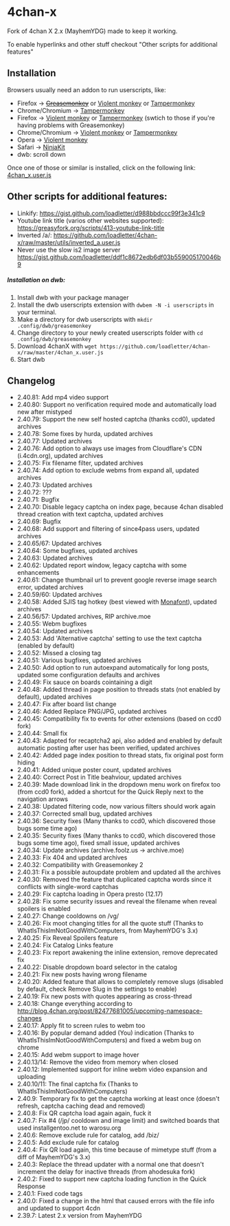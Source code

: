 4chan-x
=======

Fork of 4chan X 2.x (MayhemYDG) made to keep it working.

To enable hyperlinks and other stuff checkout "Other scripts for additional features"

## Installation

Browsers usually need an addon to run userscripts, like:

- Firefox -> [~~Greasemonkey~~](https://addons.mozilla.org/en/firefox/addon/greasemonkey/) or [Violent monkey](https://addons.mozilla.org/en-US/firefox/addon/violentmonkey/) or [Tampermonkey](https://addons.mozilla.org/en-US/firefox/addon/tampermonkey/)
- Chrome/Chromium -> [Tampermonkey](https://chrome.google.com/webstore/detail/tampermonkey/dhdgffkkebhmkfjojejmpbldmpobfkfo)
- Firefox -> [Violent monkey](https://addons.mozilla.org/en-US/firefox/addon/violentmonkey/) or [Tampermonkey](https://addons.mozilla.org/en-US/firefox/addon/tampermonkey/) (swtich to those if you're having problems with Greasemonkey)
- Chrome/Chromium -> [Violent monkey](https://chrome.google.com/webstore/detail/violentmonkey/jinjaccalgkegednnccohejagnlnfdag) or [Tampermonkey](https://chrome.google.com/webstore/detail/tampermonkey/dhdgffkkebhmkfjojejmpbldmpobfkfo)
- Opera -> [Violent monkey](https://addons.opera.com/en/extensions/details/violent-monkey/)
- Safari -> [NinjaKit](https://github.com/os0x/NinjaKit)
- dwb: scroll down



Once one of those or similar is installed, click on the following link: [4chan_x.user.js](https://github.com/loadletter/4chan-x/raw/master/4chan_x.user.js)

## Other scripts for additional features:
- Linkify: https://gist.github.com/loadletter/d988bbdccc99f3e341c9
- Youtube link title (varios other websites supported): https://greasyfork.org/scripts/413-youtube-link-title
- Inverted /a/: https://github.com/loadletter/4chan-x/raw/master/utils/inverted_a.user.js
- Never use the slow is2 image server https://gist.github.com/loadletter/ddf1c8672edb6df03b559005170046b9

##### Installation on dwb:
1. Install dwb with your package manager
2. Install the dwb userscripts extension with `dwbem -N -i userscripts` in your terminal.
3. Make a directory for dwb userscripts with `mkdir .config/dwb/greasemonkey`
4. Change directory to your newly created userscripts folder with `cd .config/dwb/greasemonkey`
5. Download 4chanX with `wget https://github.com/loadletter/4chan-x/raw/master/4chan_x.user.js`
6. Start dwb

## Changelog
- 2.40.81: Add mp4 video support
- 2.40.80: Support no verification required mode and automatically load new after mistyped
- 2.40.79: Support the new self hosted captcha (thanks ccd0), updated archives
- 2.40.78: Some fixes by hurda, updated archives
- 2.40.77: Updated archives
- 2.40.76: Add option to always use images from Cloudflare's CDN (i.4cdn.org), updated archives
- 2.40.75: Fix filename filter, updated archives
- 2.40.74: Add option to exclude webms from expand all, updated archives
- 2.40.73: Updated archives
- 2.40.72: ???
- 2.40.71: Bugfix
- 2.40.70: Disable legacy captcha on index page, because 4chan disabled thread creation with text captcha, updated archives
- 2.40.69: Bugfix
- 2.40.68: Add support and filtering of since4pass users, updated archives
- 2.40.65/67: Updated archives
- 2.40.64: Some bugfixes, updated archives
- 2.40.63: Updated archives
- 2.40.62: Updated report window, legacy captcha with some enhancements
- 2.40.61: Change thumbnail url to prevent google reverse image search error, updated archives
- 2.40.59/60: Updated archives
- 2.40.58: Added SJIS tag hotkey (best viewed with [Monafont](http://monafont.sourceforge.net/index-e.html)), updated archives
- 2.40.56/57: Updated archives, RIP archive.moe
- 2.40.55: Webm bugfixes
- 2.40.54: Updated archives
- 2.40.53: Add 'Alternative captcha' setting to use the text captcha (enabled by default)
- 2.40.52: Missed a closing tag
- 2.40.51: Various bugfixes, updated archives
- 2.40.50: Add option to run autoexpand automatically for long posts, updated some configuration defaults and archives
- 2.40.49: Fix sauce on boards cointaining a digit
- 2.40.48: Added thread in page position to threads stats (not enabled by default), updated archives
- 2.40.47: Fix after board list change
- 2.40.46: Added Replace PNG/JPG, updated archives
- 2.40.45: Compatibility fix to events for other extensions (based on ccd0 fork)
- 2.40.44: Small fix
- 2.40.43: Adapted for recaptcha2 api, also added and enabled by default automatic posting after user has been verified, updated archives
- 2.40.42: Added page index position to thread stats, fix original post form hiding
- 2.40.41: Added unique poster count, updated archives
- 2.40.40: Correct Post in Title beahviour, updated archives
- 2.40.39: Made download link in the dropdown menu work on firefox too (from ccd0 fork), added a shortcut for the Quick Reply next to the navigation arrows
- 2.40.38: Updated filtering code, now various filters should work again
- 2.40.37: Corrected small bug, updated archives
- 2.40.36: Security fixes (Many thanks to ccd0, which discovered those bugs some time ago)
- 2.40.35: Security fixes (Many thanks to ccd0, which discovered those bugs some time ago), fixed small issue, updated archives
- 2.40.34: Update archives (archive.foolz.us -> archive.moe)
- 2.40.33: Fix 404 and updated archives
- 2.40.32: Compatibility with Greasemonkey 2
- 2.40.31: Fix a possible autoupdate problem and updated all the archives
- 2.40.30: Removed the feature that duplicated captcha words since it conflicts with single-word captchas
- 2.40.29: Fix captcha loading in Opera presto (12.17)
- 2.40.28: Fix some security issues and reveal the filename when reveal spoilers is enabled
- 2.40.27: Change cooldowns on /vg/
- 2.40.26: Fix moot changing titles for all the quote stuff (Thanks to WhatIsThisImNotGoodWithComputers, from MayhemYDG's 3.x)
- 2.40.25: Fix Reveal Spoilers feature
- 2.40.24: Fix Catalog Links feature
- 2.40.23: Fix report awakening the inline extension, remove deprecated fix
- 2.40.22: Disable dropdown board selector in the catalog
- 2.40.21: Fix new posts having wrong filename
- 2.40.20: Added feature that allows to completely remove slugs (disabled by default, check Remove Slug in the settings to enable)
- 2.40.19: Fix new posts with quotes appearing as cross-thread
- 2.40.18: Change everything according to http://blog.4chan.org/post/82477681005/upcoming-namespace-changes
- 2.40.17: Apply fit to screen rules to webm too
- 2.40.16: By popular demand added (You) indication (Thanks to WhatIsThisImNotGoodWithComputers) and fixed a webm bug on chrome
- 2.40.15: Add webm support to image hover
- 2.40.13/14: Remove the video from memory when closed
- 2.40.12: Implemented support for inline webm video expansion and uploading
- 2.40.10/11: The final captcha fix (Thanks to WhatIsThisImNotGoodWithComputers)
- 2.40.9: Temporary fix to get the captcha working at least once (doesn't refresh, captcha caching dead and removed)
- 2.40.8: Fix QR captcha load again again, fuck it
- 2.40.7: Fix #4 (/jp/ cooldown and image limit) and switched boards that used installgentoo.net to warosu.org
- 2.40.6: Remove exclude rule for catalog, add /biz/
- 2.40.5: Add exclude rule for catalog
- 2.40.4: Fix QR load again, this time because of mimetype stuff (from a diff of MayhemYDG's 3.x)
- 2.40.3: Replace the thread updater with a normal one that doesn't increment the delay for inactive threads (from ahodesuka fork)
- 2.40.2: Fixed to support new captcha loading function in the Quick Response
- 2.40.1: Fixed code tags
- 2.40.0: Fixed a change in the html that caused errors with the file info and updated to support 4cdn
- 2.39.7: Latest 2.x version from MayhemYDG
